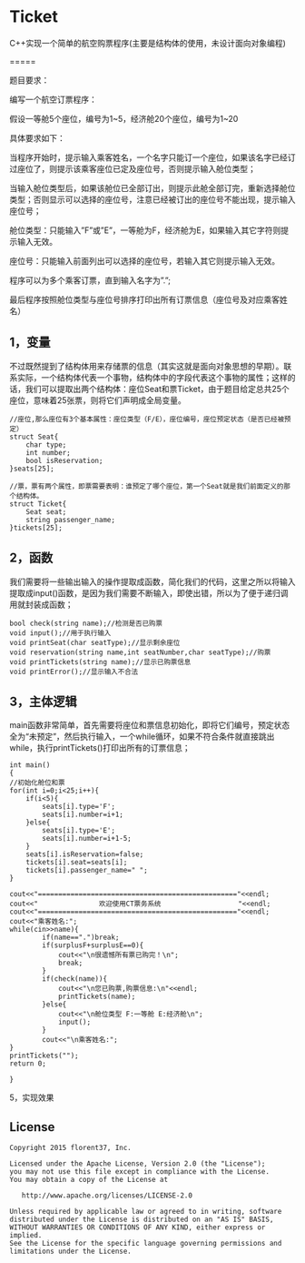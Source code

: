 # Ticket
C++实现一个简单的航空购票程序(主要是结构体的使用，未设计面向对象编程)

=====

题目要求：

编写一个航空订票程序：

假设一等舱5个座位，编号为1~5，经济舱20个座位，编号为1~20

具体要求如下：

当程序开始时，提示输入乘客姓名，一个名字只能订一个座位，如果该名字已经订过座位了，则提示该乘客座位已定及座位号，否则提示输入舱位类型；

当输入舱位类型后，如果该舱位已全部订出，则提示此舱全部订完，重新选择舱位类型；否则显示可以选择的座位号，注意已经被订出的座位号不能出现，提示输入座位号；

舱位类型：只能输入”F”或”E”，一等舱为F，经济舱为E，如果输入其它字符则提示输入无效。

座位号：只能输入前面列出可以选择的座位号，若输入其它则提示输入无效。

程序可以为多个乘客订票，直到输入名字为”.”;

最后程序按照舱位类型与座位号排序打印出所有订票信息（座位号及对应乘客姓名）


1，变量
--------
不过既然提到了结构体用来存储票的信息（其实这就是面向对象思想的早期）。联系实际，一个结构体代表一个事物，结构体中的字段代表这个事物的属性；这样的话，我们可以提取出两个结构体：座位Seat和票Ticket，由于题目给定总共25个座位，意味着25张票，则将它们声明成全局变量。

    //座位,那么座位有3个基本属性：座位类型（F/E），座位编号，座位预定状态（是否已经被预定）
    struct Seat{
        char type;
        int number;
        bool isReservation;
    }seats[25];

    //票，票有两个属性，即票需要表明：谁预定了哪个座位，第一个Seat就是我们前面定义的那个结构体。
    struct Ticket{
        Seat seat;
        string passenger_name;
    }tickets[25];

2，函数
--------
我们需要将一些输出输入的操作提取成函数，简化我们的代码，这里之所以将输入提取成input()函数，是因为我们需要不断输入，即使出错，所以为了便于递归调用就封装成函数；

    bool check(string name);//检测是否已购票
    void input();//用于执行输入
    void printSeat(char seatType);//显示剩余座位
    void reservation(string name,int seatNumber,char seatType);//购票
    void printTickets(string name);//显示已购票信息
    void printError();//显示输入不合法

3，主体逻辑
--------
main函数非常简单，首先需要将座位和票信息初始化，即将它们编号，预定状态全为“未预定”，然后执行输入，一个while循环，如果不符合条件就直接跳出while，执行printTickets()打印出所有的订票信息；

    int main()
    {
    //初始化舱位和票
    for(int i=0;i<25;i++){
        if(i<5){
            seats[i].type='F';
            seats[i].number=i+1;
        }else{
            seats[i].type='E';
            seats[i].number=i+1-5;
        }
        seats[i].isReservation=false;
        tickets[i].seat=seats[i];
        tickets[i].passenger_name=" ";
    }

    cout<<"================================================="<<endl;
    cout<<"               欢迎使用CT票务系统                   "<<endl;
    cout<<"================================================="<<endl;
    cout<<"乘客姓名:";
    while(cin>>name){
            if(name==".")break;
            if(surplusF+surplusE==0){
                cout<<"\n很遗憾所有票已购完！\n";
                break;
            }
            if(check(name)){
                cout<<"\n您已购票,购票信息:\n"<<endl;
                printTickets(name);
            }else{
                cout<<"\n舱位类型 F:一等舱 E:经济舱\n";
                input();
            }
            cout<<"\n乘客姓名:";
    }
    printTickets("");
    return 0;

    }

5，实现效果

License
--------

    Copyright 2015 florent37, Inc.

    Licensed under the Apache License, Version 2.0 (the "License");
    you may not use this file except in compliance with the License.
    You may obtain a copy of the License at

       http://www.apache.org/licenses/LICENSE-2.0

    Unless required by applicable law or agreed to in writing, software
    distributed under the License is distributed on an "AS IS" BASIS,
    WITHOUT WARRANTIES OR CONDITIONS OF ANY KIND, either express or implied.
    See the License for the specific language governing permissions and
    limitations under the License.

